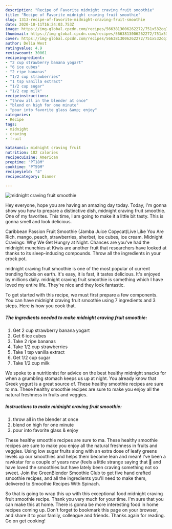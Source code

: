 ```yaml
---
description: "Recipe of Favorite midnight craving fruit smoothie"
title: "Recipe of Favorite midnight craving fruit smoothie"
slug: 1313-recipe-of-favorite-midnight-craving-fruit-smoothie
date: 2020-10-11T16:24:03.753Z
image: https://img-global.cpcdn.com/recipes/5663813006262272/751x532cq70/midnight-craving-fruit-smoothie-recipe-main-photo.jpg
thumbnail: https://img-global.cpcdn.com/recipes/5663813006262272/751x532cq70/midnight-craving-fruit-smoothie-recipe-main-photo.jpg
cover: https://img-global.cpcdn.com/recipes/5663813006262272/751x532cq70/midnight-craving-fruit-smoothie-recipe-main-photo.jpg
author: Delia West
ratingvalue: 4.9
reviewcount: 30061
recipeingredient:
- "2 cup strawberry banana yogart"
- "6 ice cubes"
- "2 ripe bananas"
- "1/2 cup strawberries"
- "1 tsp vanilla extract"
- "1/2 cup sugar"
- "1/2 cup milk"
recipeinstructions:
- "throw all in the blender at once"
- "blend on high for one minute"
- "pour into favorite glass &amp; enjoy"
categories:
- Recipe
tags:
- midnight
- craving
- fruit

katakunci: midnight craving fruit 
nutrition: 182 calories
recipecuisine: American
preptime: "PT18M"
cooktime: "PT59M"
recipeyield: "4"
recipecategory: Dinner

---
```



![midnight craving fruit smoothie](https://img-global.cpcdn.com/recipes/5663813006262272/751x532cq70/midnight-craving-fruit-smoothie-recipe-main-photo.jpg)

Hey everyone, hope you are having an amazing day today. Today, I'm gonna show you how to prepare a distinctive dish, midnight craving fruit smoothie. One of my favorites. This time, I am going to make it a little bit tasty. This is gonna smell and look delicious.

Caribbean Passion Fruit Smoothie (Jamba Juice Copycat)Live Like You Are Rich. mango, peach, strawberries, sherbet, ice cubes, ice cream. Midnight Cravings: Why We Get Hungry at Night. Chances are you&#39;ve had the midnight munchies at Kiwis are another fruit that researchers have looked at thanks to its sleep-inducing compounds. Throw all the ingredients in your crock pot.

midnight craving fruit smoothie is one of the most popular of current trending foods on earth. It's easy, it is fast, it tastes delicious. It's enjoyed by millions daily. midnight craving fruit smoothie is something which I have loved my entire life. They're nice and they look fantastic.


To get started with this recipe, we must first prepare a few components. You can have midnight craving fruit smoothie using 7 ingredients and 3 steps. Here is how you cook that.

<!--inarticleads1-->

##### The ingredients needed to make midnight craving fruit smoothie:

1. Get 2 cup strawberry banana yogart
1. Get 6 ice cubes
1. Take 2 ripe bananas
1. Take 1/2 cup strawberries
1. Take 1 tsp vanilla extract
1. Get 1/2 cup sugar
1. Take 1/2 cup milk


We spoke to a nutritionist for advice on the best healthy midnight snacks for when a grumbling stomach keeps us up at night. You already know that Greek yogurt is a great source of. These healthy smoothie recipes are sure to ma. These healthy smoothie recipes are sure to make you enjoy all the natural freshness in fruits and veggies. 

<!--inarticleads2-->

##### Instructions to make midnight craving fruit smoothie:

1. throw all in the blender at once
1. blend on high for one minute
1. pour into favorite glass &amp; enjoy


These healthy smoothie recipes are sure to ma. These healthy smoothie recipes are sure to make you enjoy all the natural freshness in fruits and veggies. Using low sugar fruits along with an extra dose of leafy greens levels up our smoothies and helps them become lean and mean! I&#39;ve been a rawkstar for a couple of years now (feels a little strange saying that 🙂 and have loved the smoothies but have lately been craving something not so sweet. Join the GreenBlender Smoothie Club to get five hand crafted smoothie recipes, and all the ingredients you&#39;ll need to make them, delivered to Smoothie Recipes With Spinach. 

So that is going to wrap this up with this exceptional food midnight craving fruit smoothie recipe. Thank you very much for your time. I'm sure that you can make this at home. There is gonna be more interesting food in home recipes coming up. Don't forget to bookmark this page on your browser, and share it to your family, colleague and friends. Thanks again for reading. Go on get cooking!
